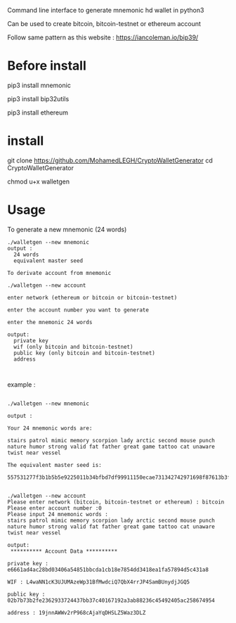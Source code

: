 Command line interface to generate mnemonic hd wallet in python3

Can be used to create bitcoin, bitcoin-testnet or ethereum account

Follow same pattern as this website : https://iancoleman.io/bip39/

# Before install
pip3 install mnemonic 

pip3 install bip32utils

pip3 install ethereum

# install

git clone https://github.com/MohamedLEGH/CryptoWalletGenerator
cd CryptoWalletGenerator

chmod u+x walletgen

# Usage

To generate a new mnemonic (24 words)
```
./walletgen --new mnemonic 
output : 
  24 words
  equivalent master seed 

To derivate account from mnemonic

./walletgen --new account

enter network (ethereum or bitcoin or bitcoin-testnet)

enter the account number you want to generate

enter the mnemonic 24 words

output:
  private key
  wif (only bitcoin and bitcoin-testnet)
  public key (only bitcoin and bitcoin-testnet)
  address
  
  
```
example :
```

./walletgen --new mnemonic 

output :

Your 24 mnemonic words are: 

stairs patrol mimic memory scorpion lady arctic second mouse punch nature humor strong valid fat father great game tattoo cat unaware twist near vessel

The equivalent master seed is: 

557531277f3b1b5b5e9225011b34bfbd7df99911150ecae731342742971698f87613b3ff1d2106f230bbc57ba729cedacbad15551154c8b93dfe541a8104fc6f


./walletgen --new account
Please enter network (bitcoin, bitcoin-testnet or ethereum) : bitcoin
Please enter account number :0
Please input 24 mnemonic words :
stairs patrol mimic memory scorpion lady arctic second mouse punch nature humor strong valid fat father great game tattoo cat unaware twist near vessel

output:
 ********** Account Data ********** 

private key : e6661ad4ac28bd03406a54851bbcda1cb18e7854dd3418ea1fa57894d5c431a8

WIF : L4waNN1cK3UJUMAzeWp31BfMwdciQ7QbX4rrJP4SamBUnydjJGQ5

public key : 02b7b73b2fe2362933724437bb37c40167192a3ab88236c45492405ac258674954

address : 19jnnAWWv2rP968cAjaYqDHSLZ5Waz3DLZ
```
